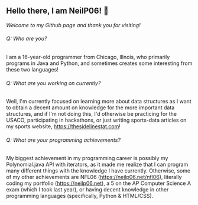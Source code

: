 ## Hello there, I am NeilP06! 👋 
_Welcome to my Github page and thank you for visiting!_

###### Q: Who are you? 
I am a 16-year-old programmer from Chicago, Illnois, who primarily programs in Java and Python, and sometimes creates some interesting from these two languages! 

###### Q: What are you working on currently?
Well, I'm currently focused on learning more about data structures as I want to obtain a decent amount on knowledge for the more important data structures, and if I'm not doing this, I'd otherwise be practicing for the USACO, participating in hackathons, or just writing sports-data articles on my sports website, https://thesidelinestat.com!

###### Q: What are your programming achievements?
My biggest achievement in my programming career is possibly my Polynomial.java API with iterators, as it made me realize that I can program many different things with the knowledge I have currently. Otherwise, some of my other achievements are NFL06 (https://neilp06.net/nfl06), literally coding my portfolio (https://neilp06.net), a 5 on the AP Computer Science A exam (which I took last year), or having decent knowledge in other programming languages (specifically, Python & HTML/CSS). 
